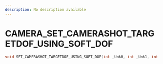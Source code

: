 ```yaml
---
description: No description available 
---
```


# CAMERA\_SET_CAMERASHOT_TARGETDOF_USING_SOFT_DOF

```cpp
void SET_CAMERASHOT_TARGETDOF_USING_SOFT_DOF(int _Unk0, int _Unk1, int _Unk2);
```